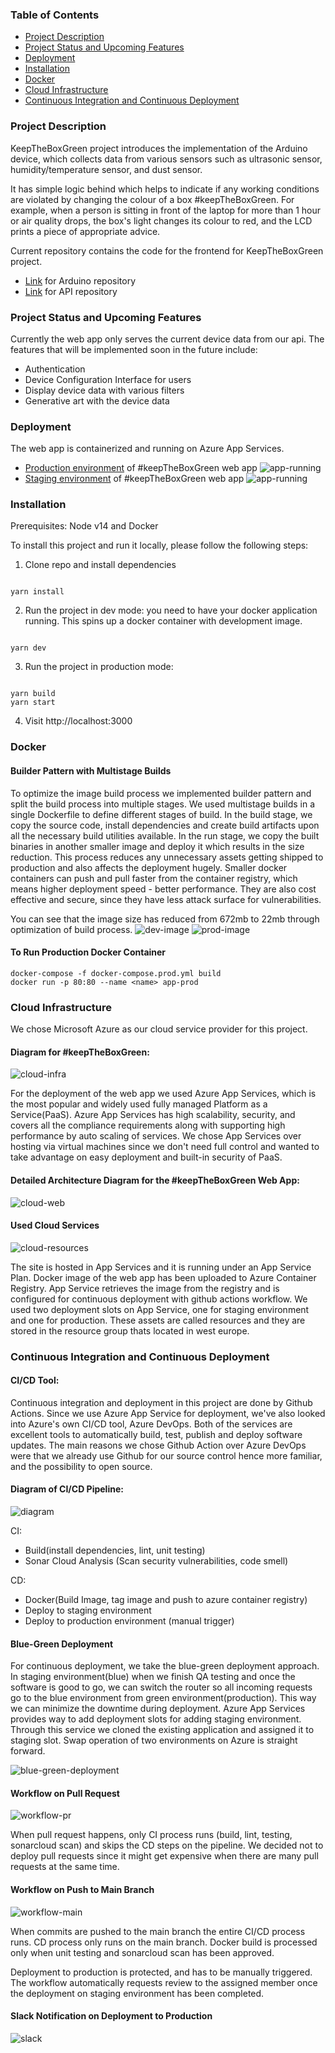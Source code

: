 ### Table of Contents

- [Project Description](#project-description)
- [Project Status and Upcoming Features](#project-status-and-upcoming-features)
- [Deployment](#deployment)
- [Installation](#installation)
- [Docker](#docker)
- [Cloud Infrastructure](#cloud-infrastructure)
- [Continuous Integration and Continuous Deployment](#continuous-integration-and-continuous-deployment)

### Project Description

KeepTheBoxGreen project introduces the implementation of the Arduino device, which collects data from various sensors such as ultrasonic sensor, humidity/temperature sensor, and dust sensor.

It has simple logic behind which helps to indicate if any working conditions are violated by changing the colour of a box #keepTheBoxGreen. For example, when a person is sitting in front of the laptop for more than 1 hour or air quality drops, the box's light changes its colour to red, and the LCD prints a piece of appropriate advice.

Current repository contains the code for the frontend for KeepTheBoxGreen project.

- [Link](https://github.com/some-otter-thing/keepTheBoxGreen-arduino) for Arduino repository
- [Link](https://github.com/some-otter-thing/keepTheBoxGreen-api) for API repository

### Project Status and Upcoming Features

Currently the web app only serves the current device data from our api.
The features that will be implemented soon in the future include:

- Authentication
- Device Configuration Interface for users
- Display device data with various filters
- Generative art with the device data

### Deployment

The web app is containerized and running on Azure App Services.

- [Production environment](https://ktbg-webapp.azurewebsites.net/) of #keepTheBoxGreen web app
  ![app-running](assets/app-running.png)
- [Staging environment](https://ktbg-webapp-staging.azurewebsites.net/) of #keepTheBoxGreen web app
  ![app-running](assets/app-running-staging.png)

### Installation

Prerequisites: Node v14 and Docker

To install this project and run it locally, please follow the following steps:

1. Clone repo and install dependencies

```

yarn install

```

2. Run the project in dev mode: you need to have your docker application running. This spins up a docker container with development image.

```

yarn dev

```

3. Run the project in production mode:

```

yarn build
yarn start

```

4. Visit http://localhost:3000

### Docker

#### Builder Pattern with Multistage Builds

To optimize the image build process we implemented builder pattern and split the build process into multiple stages. We used multistage builds in a single Dockerfile to define different stages of build. In the build stage, we copy the source code, install dependencies and create build artifacts upon all the necessary build utilities available. In the run stage, we copy the built binaries in another smaller image and deploy it which results in the size reduction. This process reduces any unnecessary assets getting shipped to production and also affects the deployment hugely. Smaller docker containers can push and pull faster from the container registry, which means higher deployment speed - better performance. They are also cost effective and secure, since they have less attack surface for vulnerabilities.

You can see that the image size has reduced from 672mb to 22mb through optimization of build process.
![dev-image](assets/dev-image.png)
![prod-image](assets/prod-image.png)

#### To Run Production Docker Container

```
docker-compose -f docker-compose.prod.yml build
docker run -p 80:80 --name <name> app-prod
```

### Cloud Infrastructure

We chose Microsoft Azure as our cloud service provider for this project.

#### Diagram for #keepTheBoxGreen:

![cloud-infra](assets/cloud-infra.png)

For the deployment of the web app we used Azure App Services, which is the most popular and widely used fully managed Platform as a Service(PaaS). Azure App Services has high scalability, security, and covers all the compliance requirements along with supporting high performance by auto scaling of services. We chose App Services over hosting via virtual machines since we don't need full control and wanted to take advantage on easy deployment and built-in security of PaaS.

#### Detailed Architecture Diagram for the #keepTheBoxGreen Web App:

![cloud-web](assets/cloud-diagram.png)

#### Used Cloud Services

![cloud-resources](assets/cloud-resources.png)

The site is hosted in App Services and it is running under an App Service Plan. Docker image of the web app has been uploaded to Azure Container Registry. App Service retrieves the image from the registry and is configured for continuous deployment with github actions workflow. We used two deployment slots on App Service, one for staging environment and one for production. These assets are called resources and they are stored in the resource group thats located in west europe.

### Continuous Integration and Continuous Deployment

#### CI/CD Tool:

Continuous integration and deployment in this project are done by Github Actions. Since we use Azure App Service for deployment, we've also looked into Azure's own CI/CD tool, Azure DevOps. Both of the services are excellent tools to automatically build, test, publish and deploy software updates. The main reasons we chose Github Action over Azure DevOps were that we already use Github for our source control hence more familiar, and the possibility to open source.

#### Diagram of CI/CD Pipeline:

![diagram](assets/cicd.drawio.png)

CI:

- Build(install dependencies, lint, unit testing)
- Sonar Cloud Analysis (Scan security vulnerabilities, code smell)

CD:

- Docker(Build Image, tag image and push to azure container registry)
- Deploy to staging environment
- Deploy to production environment (manual trigger)

#### Blue-Green Deployment

For continuous deployment, we take the blue-green deployment approach. In staging environment(blue) when we finish QA testing and once the software is good to go, we can switch the router so all incoming requests go to the blue environment from green environment(production). This way we can minimize the downtime during deployment. Azure App Services provides way to add deployment slots for adding staging environment. Through this service we cloned the existing application and assigned it to staging slot. Swap operation of two environments on Azure is straight forward.

![blue-green-deployment](assets/deployment-slots.png)

#### Workflow on Pull Request

![workflow-pr](assets/pr-workflow.png)

When pull request happens, only CI process runs (build, lint, testing, sonarcloud scan) and skips the CD steps on the pipeline. We decided not to deploy pull requests since it might get expensive when there are many pull requests at the same time.

#### Workflow on Push to Main Branch

![workflow-main](assets/review-deployment.png)

When commits are pushed to the main branch the entire CI/CD process runs. CD process only runs on the main branch. Docker build is processed only when unit testing and sonarcloud scan has been approved.

Deployment to production is protected, and has to be manually triggered. The workflow automatically requests review to the assigned member once the deployment on staging environment has been completed.

#### Slack Notification on Deployment to Production

![slack](assets/slack.png)
